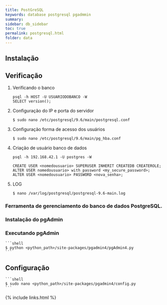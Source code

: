 ```yaml
---
title: PostGreSQL
keywords: database postgresql pgadmmin
summary:
sidebar: db_sidebar
toc: true
permalink: postgresql.html
folder: data
---
```


## Instalação

## Verificação

1. Verificando o banco

    ```shell
    psql -h HOST -U USUARIODOBANCO -W
    SELECT version();
    ```

2. Configuração do IP  e porta do servidor 

    ```shell        
    $ sudo nano /etc/postgresql/9.6/main/postgresql.conf
    ```

3. Configuração forma de acesso dos usuários

    ```shell
    $ sudo nano /etc/postgresql/9.6/main/pg_hba.conf
    ```

4. Criação de usuário banco de dados

    ```shell
    psql -h 192.168.42.1 -U postgres -W

    CREATE USER <nomedousuario> SUPERUSER INHERIT CREATEDB CREATEROLE;
    ALTER USER nomedousuario> with password <my_secure_password>;
    ALTER USER <nomedousuario> PASSWORD <nova_senha>;
    ```

5. LOG

    ```shell
    $ nano /var/log/postgresql/postgresql-9.6-main.log
    ```

### Ferramenta de gerenciamento do banco de dados PostgreSQL.

### Instalação do pgAdmin

### Executando pgAdmin

    ```shell
    $ python <python_path>/site-packages/pgadmin4/pgAdmin4.py
    ```

## Configuração

    ```shell
    $ sudo nano <python_path>/site-packages/pgadmin4/config.py
    ```

{% include links.html %}
